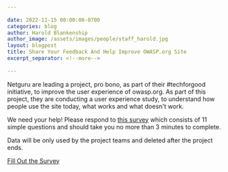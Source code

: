 ```yaml
---
 
date: 2022-11-15 00:00:00-0700
categories: blog
author: Harold Blankenship
author_image: /assets/images/people/staff_harold.jpg
layout: blogpost
title: Share Your Feedback And Help Improve OWASP.org Site
excerpt_separator: <!--more-->
 
---
```


Netguru are leading a project, pro bono, as part of their #techforgood initiative, to improve the user experience of owasp.org. As part of this project, they are conducting a user experience study, to understand how people use the site today, what works and what doesn't work.

We need your help! Please respond to [this survey](https://netguru.typeform.com/to/fxi3Qlp8) which consists of 11 simple questions and should take you no more than 3 minutes to complete.

Data will be only used by the project teams and deleted after the project ends.

<!--more-->
[Fill Out the Survey](https://netguru.typeform.com/to/fxi3Qlp8)